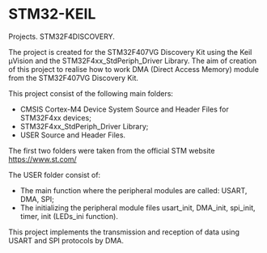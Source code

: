 # STM32-KEIL
Projects. STM32F4DISCOVERY.

The project is created for the STM32F407VG Discovery Kit using the Keil µVision and the STM32F4xx_StdPeriph_Driver Library.
The aim of creation of this project to realise how to work DMA (Direct Access Memory) module from the STM32F407VG Discovery Kit.

This project consist of the following main folders:
- CMSIS Cortex-M4 Device System Source and Header Files for STM32F4xx devices;
- STM32F4xx_StdPeriph_Driver Library; 
- USER Source and Header Files.

The first two folders were taken from the official STM website https://www.st.com/

The USER folder consist of:
- The main function where the peripheral modules are called: USART, DMA, SPI;
- The initializing the peripheral module files usart_init, DMA_init, spi_init, timer, init (LEDs_ini function).

This project implements the transmission and reception of data using USART and SPI protocols by DMA.

